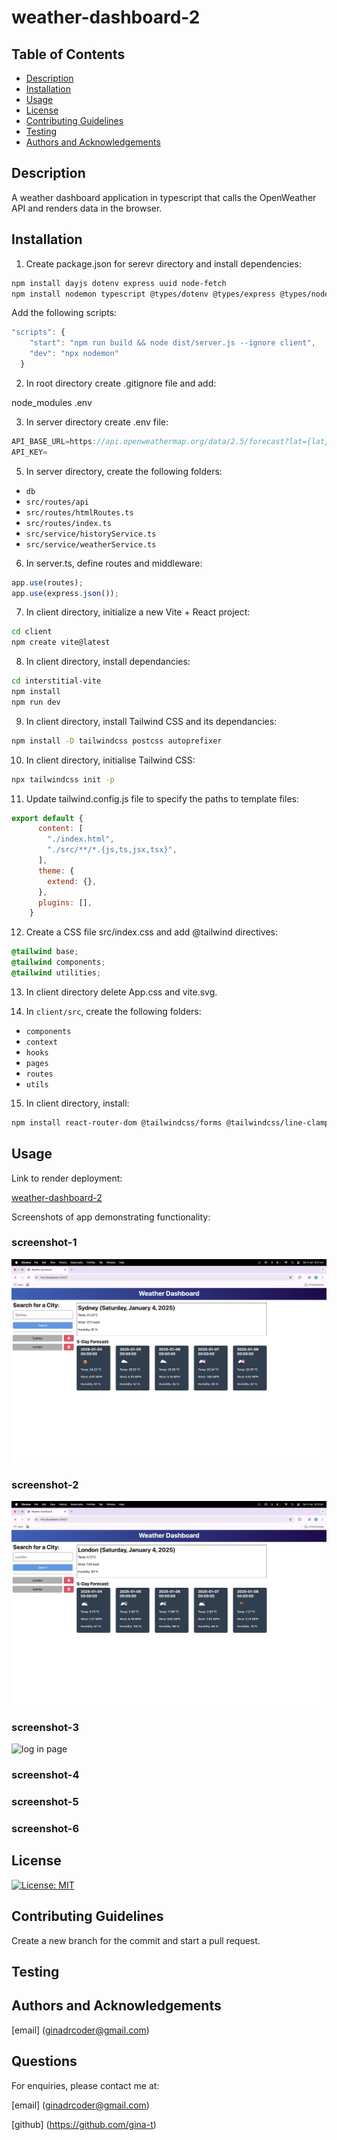 # weather-dashboard-2

## Table of Contents

- [Description](#description)
- [Installation](#installation)
- [Usage](#usage)
- [License](#license)
- [Contributing Guidelines](#contributing-guidelines)
- [Testing](#testing)
- [Authors and Acknowledgements](#authors-and-acknowledgements)

## Description

A weather dashboard application in typescript that calls the OpenWeather API and renders data in the browser.

## Installation

1. Create package.json for serevr directory and install dependencies:

```zsh
npm install dayjs dotenv express uuid node-fetch
npm install nodemon typescript @types/dotenv @types/express @types/node @types/uuid --save-dev
```
Add the following scripts:

```javascript
"scripts": {
    "start": "npm run build && node dist/server.js --ignore client",
    "dev": "npx nodemon"
  }
```

2. In root directory create .gitignore file and add:

node_modules
.env

3. In server directory create .env file:

```javascript
API_BASE_URL=https://api.openweathermap.org/data/2.5/forecast?lat={lat}&lon={lon}&appid={API key}
API_KEY=
```

5. In server directory, create the following folders:
- `db`
- `src/routes/api`
- `src/routes/htmlRoutes.ts`
- `src/routes/index.ts`
- `src/service/historyService.ts`
- `src/service/weatherService.ts`

6. In server.ts, define routes and middleware:

```typescript
app.use(routes);
app.use(express.json());
```

7. In client directory, initialize a new Vite + React project:

```zsh
cd client
npm create vite@latest
```
8. In client directory, install dependancies:

```zsh
cd interstitial-vite
npm install
npm run dev
```

9. In client directory, install Tailwind CSS and its dependancies:

```zsh
npm install -D tailwindcss postcss autoprefixer
```
10. In client directory, initialise Tailwind CSS:

```zsh
npx tailwindcss init -p
```
11. Update tailwind.config.js file to specify the paths to template files:

```javascript
export default {
      content: [
        "./index.html",
        "./src/**/*.{js,ts,jsx,tsx}",
      ],
      theme: {
        extend: {},
      },
      plugins: [],
    }
```

12. Create a CSS file src/index.css and add @tailwind directives:

```css
@tailwind base;
@tailwind components;
@tailwind utilities;
```
13. In client directory delete App.css and vite.svg.

14. In `client/src`, create the following folders:
- `components` 
- `context`
- `hooks`
- `pages`
- `routes`
- `utils` 

15. In client directory, install:

```zsh
npm install react-router-dom @tailwindcss/forms @tailwindcss/line-clamp
```


## Usage

Link to render deployment:

[weather-dashboard-2](https://weather-dashboard-2.onrender.com/)

Screenshots of app demonstrating functionality:

### screenshot-1

![home page](./client/src/assets/screenshot-1.png)

### screenshot-2

![register page](./client/src/assets/screenshot-2.png)

### screenshot-3

![log in page](./client/src/assets/screenshot-3.png)

### screenshot-4


### screenshot-5



### screenshot-6


## License

[![License: MIT](https://img.shields.io/badge/License-MIT-yellow.svg)](https://opensource.org/licenses/MIT)

## Contributing Guidelines

Create a new branch for the commit and start a pull request.

## Testing

## Authors and Acknowledgements

[email] (ginadrcoder@gmail.com)


## Questions

For enquiries, please contact me at:

[email] (ginadrcoder@gmail.com)

[github] (https://github.com/gina-t)

